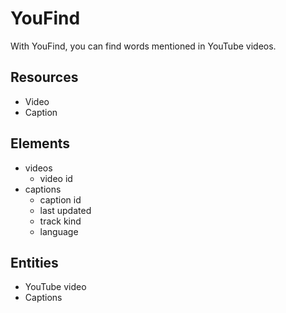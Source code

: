 # YouFind

With YouFind, you can find words mentioned in YouTube videos.

## Resources

- Video
- Caption

## Elements

- videos
    - video id
- captions
    - caption id
    - last updated
    - track kind
    - language

## Entities

- YouTube video
- Captions